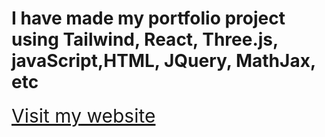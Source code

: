 # I have made my portfolio project using Tailwind, React, Three.js, javaScript,HTML, JQuery, MathJax, etc

<span style="font-size: 30px;">[Visit my website](https://ankitraj061.vercel.app/)</span>
